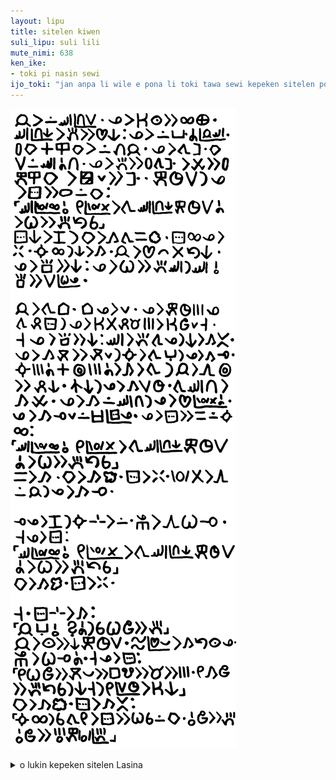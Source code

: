 ```yaml
---  
layout: lipu
title: sitelen kiwen
suli_lipu: suli lili
mute_nimi: 638
ken_ike: 
- toki pi nasin sewi
ijo_toki: "jan anpa li wile e pona li toki tawa sewi kepeken sitelen pona. taso, ona li ken ala ken sitelen pona kepeken sitelen pona?"
---
```



![jan li sitelen e lipu ni kepeken luka ona.](sitelen_kiwen.png)
<details markdown="1">
<summary>o lukin kepeken sitelen Lasina</summary>

[sitelen ni li tawa sitelen pona. sitelen Lasina li pakala ali e musi ona. mi toki e ni lon poki sama ni: jan pi sitelen pona li ken pilin musi tan seme. taso sona pi tan musi li pana ala e pilin musi]

jan li lon sewi pi nena suli. ona li ken lukin e ali ma. sewi pi nena ni li pana e pilin ni: ona li lon poka a pi jan sewi. palisa kiwen en ilo kiwen li lon luka jan. ona li tawa sinpin kiwen suli lon sewi a nena. ona li pana e palisa tawa sinpin li utala e palisa kepeken ilo kiwen, li pakala lili e sinpin. kepeken tenpo suli la ona li sitelen e nimi lon kiwen:
"sewi pi wawa ali o, mi pi wawa ala li tawa sewi pi nena ni kepeken tenpo suli a li wile e pana tan sina"

[sitelen pona la jan li ken sitelen e sitelen wan lon sewi pi sitelen ante. jan li sitelen e sitelen "mute" lon sewi pi sitelen "luka" la ona li sama mute tawa sitelen "pana" tawa lukin, la jan ala li ni. mi sitelen Lasina e wile pi jan sitelen. taso o sona e ni: nimi "pana" en nimi "luka mute" li sama tawa lukin lon kepeken mi pi sitelen pona.]

sitelen ni li pini la kiwen li kama tawa sama ko. sitelen ali ona li weka. suno ali la ni kama. jan li pilin ike ala tan ni. ona li sona e ni: ona li wile e pana sewi la sewi o sona e suli pi wile ona.  jan li tawa tomo. tomo ona li lili. ona li kepeken tenpo mute ona tawa pali sitelen la ona li ken ala pali mani mute li ken jo lili taso. taso ona li sona e ni: sewi li pana tawa ona la ni li kama ante. ona li kama moku e moku lili la suno li kama ante la ona li kama lape. suno mute a en sike mute a li kama li tawa la jan li awen sike e pali ni. nasin ni la ona li kama suli tenpo. tawa sewi nena li kama utala. ona li kama lon sewi nena la ona li pilin pi wawa ala a. ona li kama lape lili lon open pi sitelen ona. ona li sitelen e sama lon suno ali:
"sewi pi wawa ali o, mi pi wawa ala li tawa sewi pi nena ni kepeken tenpo suli a li wile e pana tan sina"
sama li kama. kiwen li kama ko. sitelen li weka. wawa ala li awen lon jan la ona li kama lape. 

lape ona li pini la suno sin li lon. sijelo ona li awen wile lape. taso ona li sitelen:
"sewi pi wawa ali o, mi pi wawa ala li tawa sewi pi nena ni kepeken tenpo suli a li wile e pana tan sina"
kiwen li kama ko. sitelen li weka.

taso. sitelen sin li kama:
"jan anpa o, seme a la sina wile e luka mute"
jan li lukin e ni kepeken tenpo suli. telo pi pilin pona li kama tan lukin ona. sijelo ona li wile lape a. taso ona li sitelen:
"mi wile jo e moku pona e lipu musi e mani e mute. mi kama jo e pana tan sina la ni taso la mi pi suli tenpo li ken ni"
kiwen li kama ko. sitelen li kama ante:
"suno ali la sina tawa mi li sitelen e wile sina lon kiwen. o jo e luka mute. o jo e ijo mute kepeken wawa pi luka mute."

[nimi "pi" li lon open pi sitelen "luka mute" la jan ali lukin li ken kama sona e ni: ona li nimi "pana" ala. ken suli a la tenpo pini la ona li sona ala e ni]

</details>